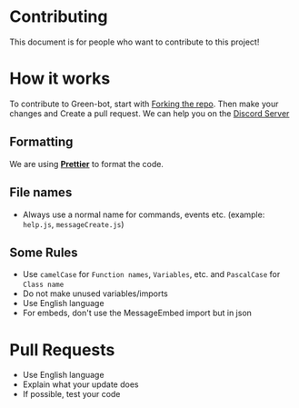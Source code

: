 # Contributing
This document is for people who want to contribute to this project!

# How it works
To contribute to Green-bot, start with [Forking the repo](https://github.com/GreenBotDeveloppement/Green-bot/fork).
Then make your changes and Create a pull request.
We can help you on the [Discord Server](https://green-bot.app/discord)

## Formatting
We are using **[Prettier](https://prettier.io)** to format the code.

## File names
- Always use a normal name for commands, events etc. (example: `help.js`, `messageCreate.js`)

## Some Rules
- Use `camelCase` for `Function names`, `Variables`, etc. and `PascalCase` for `Class name`
- Do not make unused variables/imports
- Use English language
- For embeds, don't use the MessageEmbed import but in json

# Pull Requests
- Use English language
- Explain what your update does
- If possible, test your code
